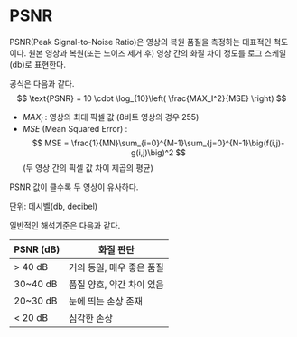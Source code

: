 # PSNR
PSNR(Peak Signal-to-Noise Ratio)은 영상의 복원 품질을 측정하는 대표적인 척도이다.
원본 영상과 복원(또는 노이즈 제거 후) 영상 간의 화질 차이 정도를 로그 스케일(db)로 표현한다.

공식은 다음과 같다.
$$
\text{PSNR} = 10 \cdot \log_{10}\left( \frac{MAX_I^2}{MSE} \right)
$$


* $MAX_I$ : 영상의 최대 픽셀 값 (8비트 영상의 경우 255)
* $MSE$ (Mean Squared Error) :
  $$
  MSE = \frac{1}{MN}\sum_{i=0}^{M-1}\sum_{j=0}^{N-1}\big(f(i,j)-g(i,j)\big)^2
  $$
  (두 영상 간의 픽셀 값 차이 제곱의 평균)


PSNR 값이 클수록 두 영상이 유사하다.

단위: 데시벨(db, decibel)

일반적인 해석기준은 다음과 같다.

| PSNR (dB) | 화질 판단           |
| --------- | --------------- |
| > 40 dB   | 거의 동일, 매우 좋은 품질 |
| 30~40 dB  | 품질 양호, 약간 차이 있음 |
| 20~30 dB  | 눈에 띄는 손상 존재     |
| < 20 dB   | 심각한 손상          |
